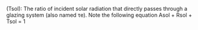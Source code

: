 (Tsol): The ratio of incident solar radiation that directly passes through a glazing system (also named τe). Note the following equation Asol + Rsol + Tsol = 1
